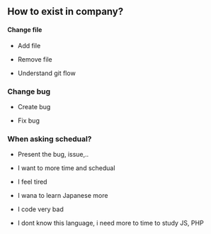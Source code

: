 ## How to exist in company?

#### Change file
* Add file

* Remove file

* Understand git flow



### Change bug

* Create bug

* Fix bug



### When asking schedual?

* Present the bug, issue,..

* I want to more time and schedual

* I feel tired 

* I wana to learn Japanese more

* I code very bad

* I dont know this language, i need more to time to study JS, PHP

